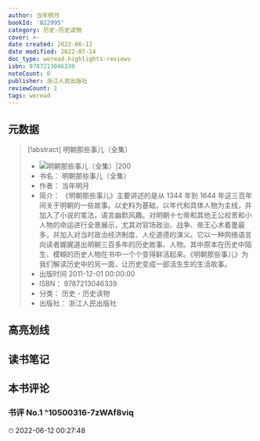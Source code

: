 ```yaml
---
author: 当年明月
bookId: '822995'
category: 历史-历史读物
cover: >-
date created: 2022-06-12
date modified: 2022-07-14
doc_type: weread-highlights-reviews
isbn: 9787213046339
noteCount: 0
publisher: 浙江人民出版社
reviewCount: 1
tags: weread
---
```


## 元数据

> [!abstract] 明朝那些事儿（全集）
> - ![ 明朝那些事儿（全集）|200](https://wfqqreader-1252317822.image.myqcloud.com/cover/995/822995/t7_822995.jpg)
> - 书名： 明朝那些事儿（全集）
> - 作者： 当年明月
> - 简介： 《明朝那些事儿》主要讲述的是从 1344 年到 1644 年这三百年间关于明朝的一些故事。以史料为基础，以年代和具体人物为主线，并加入了小说的笔法，语言幽默风趣。对明朝十七帝和其他王公权贵和小人物的命运进行全景展示，尤其对官场政治、战争、帝王心术着墨最多，并加入对当时政治经济制度、人伦道德的演义。它以一种网络语言向读者娓娓道出明朝三百多年的历史故事、人物。其中原本在历史中陌生、模糊的历史人物在书中一个个变得鲜活起来。《明朝那些事儿》为我们解读历史中的另一面，让历史变成一部活生生的生活故事。
> - 出版时间 2011-12-01 00:00:00
> - ISBN： 9787213046339
> - 分类： 历史 - 历史读物
> - 出版社： 浙江人民出版社

## 高亮划线

## 读书笔记

## 本书评论

### 书评 No.1 ^10500316-7zWAf8viq

⏱ 2022-06-12 00:27:48
